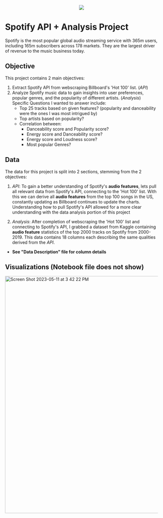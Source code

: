 <div align="center">
<img src= https://upload.wikimedia.org/wikipedia/commons/2/26/Spotify_logo_with_text.svg>
</div>

# Spotify API + Analysis Project
Spotify is the most popular global audio streaming service with 365m users, including 165m subscribers across 178 markets. They are the largest driver of revenue to the music business today.

## Objective 
This project contains 2 main objectives: 
1) Extract Spotify API from webscraping Billboard's 'Hot 100' list. (*API*)  
2) Analyze Spotify music data to gain insights into user preferences, popular genres, and the popularity of different artists. (*Analysis*)
Specific Questions I wanted to answer include: 
    - Top 25 tracks based on given features? (popularity and danceability were the ones I was most intrigued by)
    - Top artists based on popularity?
    - Correlation between:
        - Danceability score and Popularity score?
        - Energy score and Danceability score?
        - Energy score and Loudness score?
        - Most popular Genres?

## Data 
The data for this project is split into 2 sections, stemming from the 2 objectives:
1) *API*: To gain a better understanding of Spotify's **audio features**, lets pull all relevant data from Spotify's API, connecting to the 'Hot 100' list. With this we can derive all **audio features** from the top 100 songs in the US, constantly updating as Billboard continues to update the charts. Understanding how to pull Spotify's API allowed for a more clear understanding with the data analysis portion of this project   

2) *Analysis*: After completion of webscraping the 'Hot 100' list and connecting to Spotify's API, I grabbed a dataset from Kaggle containing **audio feature** statistics of the top 2000 tracks on Spotify from 2000-2019. This data contains 18 columns each describing the same qualities derived from the *API*. 

- **See "Data Description" file for column details** 

## Visualizations (Notebook file does not show) 

<img width="778" alt="Screen Shot 2023-05-11 at 3 42 22 PM" src="https://github.com/zainmirza24/Spotify-API-Analysis/assets/94576481/3ce8920d-55b8-49d2-91e1-225b0daaeb9d">

        





